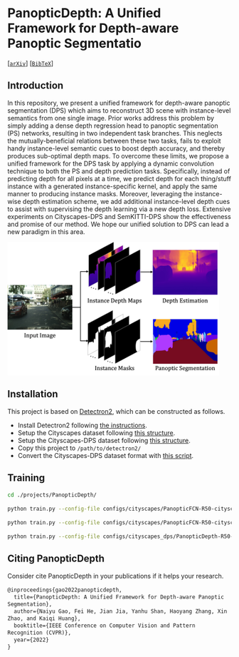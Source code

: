 # PanopticDepth: A Unified Framework for Depth-aware Panoptic Segmentatio

[[`arXiv`](https://arxiv.org/)] [[`BibTeX`](#CitingPanopticDepth)]

## Introduction
In this repository, we present a unified framework for depth-aware panoptic segmentation (DPS) which aims to reconstruct 3D scene with instance-level semantics from one single image. Prior works address this problem by simply adding a dense depth regression head to panoptic segmentation (PS) networks, resulting in two independent task branches. This neglects the mutually-beneficial relations between these two tasks, fails to exploit handy instance-level semantic cues to boost depth accuracy, and thereby produces sub-optimal depth maps. To overcome these limits, we propose a unified framework for the DPS task by applying a dynamic convolution technique to both the PS and depth prediction tasks. Specifically, instead of predicting depth for all pixels at a time, we predict depth for each thing/stuff instance with a generated instance-specific kernel, and apply the same manner to producing instance masks. Moreover, leveraging the instance-wise depth estimation scheme, we add additional instance-level depth cues to assist with supervising the depth learning via a new depth loss. Extensive experiments on Cityscapes-DPS and SemKITTI-DPS show the effectiveness and promise of our method. We hope our unified solution to DPS can lead a new paradigm in this area.

<img src="https://github.com/NaiyuGao/PanopticDepth/blob/main/overview.jpg" height = "300" alt="" align=center />

## Installation
This project is based on [Detectron2](https://github.com/facebookresearch/detectron2), which can be constructed as follows.
* Install Detectron2 following [the instructions](https://detectron2.readthedocs.io/tutorials/install.html).
* Setup the Cityscapes dataset following [this structure](https://github.com/facebookresearch/detectron2/blob/master/datasets/README.md).
* Setup the Cityscapes-DPS dataset following [this structure](https://github.com/joe-siyuan-qiao/ViP-DeepLab/blob/master/cityscapes-dvps/README.md).
* Copy this project to `/path/to/detectron2/`
* Convert the Cityscapes-DPS dataset format with [this script]().
## Training
```bash
cd ./projects/PanopticDepth/
```

```bash
python train.py --config-file configs/cityscapes/PanopticFCN-R50-cityscapes.yaml --num-gpus 8 OUTPUT_DIR "./output/ps"
```

```bash
python train.py --config-file configs/cityscapes/PanopticFCN-R50-cityscapes-FullScaleFinetune.yaml --num-gpus 8 MODEL.WEIGHTS  "./output/ps/model_final.pth" OUTPUT_DIR "./output/ps_fsf"
```

```bash
python train.py --config-file configs/cityscapes_dps/PanopticDepth-R50-cityscapes-dps.yaml --num-gpus 8 MODEL.WEIGHTS "./output/ps_fsf/model_final.pth"  OUTPUT_DIR "./output/dps"
```

## <a name="CitingPanopticDepth"></a>Citing PanopticDepth

Consider cite PanopticDepth in your publications if it helps your research.

```
@inproceedings{gao2022panopticdepth,
  title={PanopticDepth: A Unified Framework for Depth-aware Panoptic Segmentation},
  author={Naiyu Gao, Fei He, Jian Jia, Yanhu Shan, Haoyang Zhang, Xin Zhao, and Kaiqi Huang},
  booktitle={IEEE Conference on Computer Vision and Pattern Recognition (CVPR)},
  year={2022}
}
```
